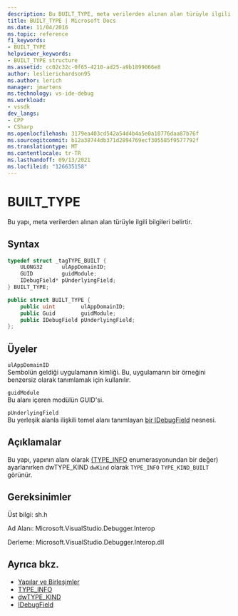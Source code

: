 ```yaml
---
description: Bu BUILT_TYPE, meta verilerden alınan alan türüyle ilgili bilgileri belirtir.
title: BUILT_TYPE | Microsoft Docs
ms.date: 11/04/2016
ms.topic: reference
f1_keywords:
- BUILT_TYPE
helpviewer_keywords:
- BUILT_TYPE structure
ms.assetid: cc02c32c-0f65-4210-ad25-a9b1899066e8
author: leslierichardson95
ms.author: lerich
manager: jmartens
ms.technology: vs-ide-debug
ms.workload:
- vssdk
dev_langs:
- CPP
- CSharp
ms.openlocfilehash: 3179ea403cd542a54d4b4a5e0a10776daa87b76f
ms.sourcegitcommit: b12a38744db371d2894769ecf305585f9577792f
ms.translationtype: MT
ms.contentlocale: tr-TR
ms.lasthandoff: 09/13/2021
ms.locfileid: "126635158"
---
```

# <a name="built_type"></a>BUILT_TYPE
Bu yapı, meta verilerden alınan alan türüyle ilgili bilgileri belirtir.

## <a name="syntax"></a>Syntax

```cpp
typedef struct _tagTYPE_BUILT {
    ULONG32      ulAppDomainID;
    GUID         guidModule;
    IDebugField* pUnderlyingField;
} BUILT_TYPE;
```

```csharp
public struct BUILT_TYPE {
    public uint        ulAppDomainID;
    public Guid        guidModule;
    public IDebugField pUnderlyingField;
};
```

## <a name="members"></a>Üyeler
`ulAppDomainID`\
Sembolün geldiği uygulamanın kimliği. Bu, uygulamanın bir örneğini benzersiz olarak tanımlamak için kullanılır.

`guidModule`\
Bu alanı içeren modülün GUID'si.

`pUnderlyingField`\
Bu yerleşik alanla ilişkili temel alanı tanımlayan [bir IDebugField](../../../extensibility/debugger/reference/idebugfield.md) nesnesi.

## <a name="remarks"></a>Açıklamalar
Bu yapı, yapının alanı olarak [(TYPE_INFO](../../../extensibility/debugger/reference/type-info.md) enumerasyonundan bir değer) ayarlanırken dwTYPE_KIND `dwKind` olarak `TYPE_INFO` `TYPE_KIND_BUILT` görünür. [](../../../extensibility/debugger/reference/dwtype-kind.md)

## <a name="requirements"></a>Gereksinimler
Üst bilgi: sh.h

Ad Alanı: Microsoft.VisualStudio.Debugger.Interop

Derleme: Microsoft.VisualStudio.Debugger.Interop.dll

## <a name="see-also"></a>Ayrıca bkz.
- [Yapılar ve Birleşimler](../../../extensibility/debugger/reference/structures-and-unions.md)
- [TYPE_INFO](../../../extensibility/debugger/reference/type-info.md)
- [dwTYPE_KIND](../../../extensibility/debugger/reference/dwtype-kind.md)
- [IDebugField](../../../extensibility/debugger/reference/idebugfield.md)
